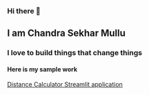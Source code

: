 ### Hi there 👋

## I am Chandra Sekhar Mullu
### I love to build things that change things
#### Here is my sample work

[Distance Calculator Streamlit application](https://share.streamlit.io/iamknownstranger/distance_calculator/main/app.py "Distance Calculator Streamlit app")

<!--
**iamknownstranger/iamknownstranger** is a ✨ _special_ ✨ repository because its `README.md` (this file) appears on your GitHub profile.

Here are some ideas to get you started:

- 🔭 I’m currently working on ...
- 🌱 I’m currently learning ...
- 👯 I’m looking to collaborate on ...
- 🤔 I’m looking for help with ...
- 💬 Ask me about ...
- 📫 How to reach me: ...
- 😄 Pronouns: ...
- ⚡ Fun fact: ...
-->
